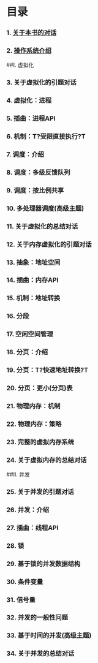 # 目录

### 1. [关于本书的对话](dialogue.md)
### 2. [操作系统介绍](intro.md)

##I. 虚拟化

### 3. 关于虚拟化的引题对话
### 4. 虚拟化：进程
### 5. 插曲：进程API
### 6. 机制：T?受限直接执行?T
### 7. 调度：介绍
### 8. 调度：多级反馈队列
### 9. 调度：按比例共享
### 10. 多处理器调度(高级主题)
### 11. 关于虚拟化的总结对话
### 12. 关于内存虚拟化的引题对话
### 13. 抽象：地址空间
### 14. 插曲：内存API
### 15. 机制：地址转换
### 16. 分段
### 17. 空闲空间管理
### 18. 分页：介绍
### 19. 分页：T?快速地址转换?T
### 20. 分页：更小(分页)表
### 21. 物理内存：机制
### 22. 物理内存：策略
### 23. 完整的虚拟内存系统
### 24. 关于虚拟内存的总结对话
##II. 并发
### 25. 关于并发的引题对话
### 26. 并发：介绍
### 27. 插曲：线程API
### 28. 锁
### 29. 基于锁的并发数据结构
### 30. 条件变量
### 31. 信号量
### 32. 并发的一般性问题
### 33. 基于时间的并发(高级主题)
### 34. 关于并发的总结对话


